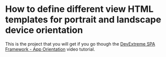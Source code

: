 # How to define different view HTML templates for portrait and landscape device orientation


<p>This is the project that you will get if you go though the <a href="http://www.youtube.com/watch?v=4DD3vdD-1TM&list=PL8h4jt35t1wjGvgflbHEH_e3b23AA30-z&index=6">DevExtreme SPA Framework - App Orientation</a> video tutorial.</p>

<br/>


